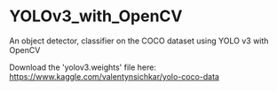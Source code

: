 # YOLOv3_with_OpenCV
An object detector, classifier on the COCO dataset using YOLO v3 with OpenCV

Download the 'yolov3.weights' file here: https://www.kaggle.com/valentynsichkar/yolo-coco-data
